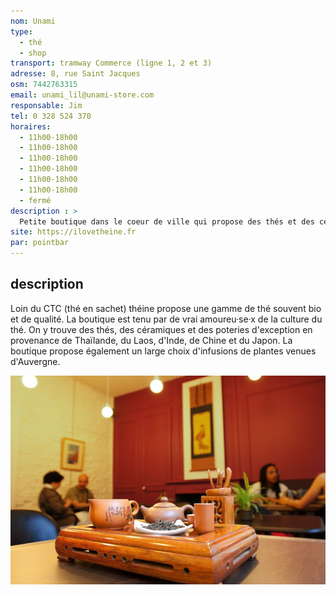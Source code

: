 ```yaml
---
nom: Unami
type: 
  - thé
  - shop
transport: tramway Commerce (ligne 1, 2 et 3)
adresse: 8, rue Saint Jacques
osm: 7442763315
email: unami_lil@unami-store.com
responsable: Jim
tel: 0 328 524 370
horaires:
  - 11h00-18h00
  - 11h00-18h00
  - 11h00-18h00
  - 11h00-18h00
  - 11h00-18h00
  - 11h00-18h00
  - fermé
description : >
  Petite boutique dans le coeur de ville qui propose des thés et des céramiques du Japon et de Chine  
site: https://ilovetheine.fr
par: pointbar
---
```


## description

Loin du CTC (thé en sachet) théine propose une gamme de thé souvent bio et de qualité. La boutique est tenu par de vrai amoureu·se·x de la culture du thé. On y trouve des thés, des céramiques et des poteries d'exception en provenance de Thaïlande, du Laos, d'Inde, de Chine et du Japon. La boutique propose également un large choix d'infusions de plantes venues d'Auvergne.

![Unami maison de thé](./media/unami.jpg)
